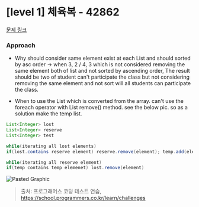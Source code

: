 # [level 1] 체육복 - 42862 

[문제 링크](https://school.programmers.co.kr/learn/courses/30/lessons/42862#) 

### Approach
- Why should consider same element exist at each List and should sorted by asc order -> when 3, 2 / 4, 3 which is not considered removing the same element both of list and not sorted by ascending order, The result should be two of student can't participate the class but not considering removing the same element and not sort will all students can participate the class.

- When to use the List which is converted from the array. can't use the foreach operator with List remove() method. see the below pic. so as a solution make the temp list.
  
``` java
List<Integer> lost
List<Integer> reserve
List<Integer> test

while(iterating all lost elements)
if(lost.contains reserve element) reserve.remove(element); temp.add(element);

while(iterating all reserve element)
if(temp contains temp elemenet) lost.remove(element)

```
  

  
![Pasted Graphic](https://github.com/JIUNG9/Algorithm/assets/60885635/ee6f90ef-c64a-43a5-951a-88f257285e8d)


> 출처: 프로그래머스 코딩 테스트 연습, https://school.programmers.co.kr/learn/challenges
